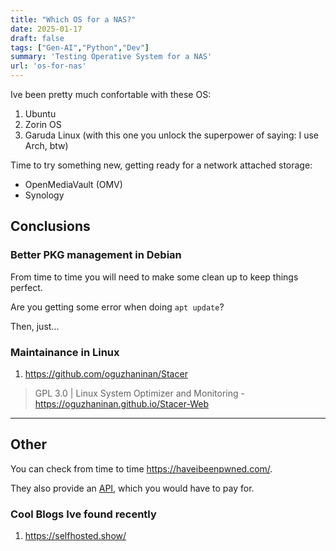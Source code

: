 ```yaml
---
title: "Which OS for a NAS?"
date: 2025-01-17
draft: false
tags: ["Gen-AI","Python","Dev"]
summary: 'Testing Operative System for a NAS'
url: 'os-for-nas'
---
```


Ive been pretty much confortable with these OS:

1. Ubuntu
2. Zorin OS
3. Garuda Linux (with this one you unlock the superpower of saying: I use Arch, btw)


Time to try something new, getting ready for a network attached storage:

* OpenMediaVault (OMV)
* Synology


## Conclusions

### Better PKG management in Debian

From time to time you will need to make some clean up to keep things perfect.

Are you getting some error when doing `apt update`?

Then, just...

### Maintainance in Linux

1. https://github.com/oguzhaninan/Stacer

> GPL 3.0 |  Linux System Optimizer and Monitoring - https://oguzhaninan.github.io/Stacer-Web 


---

## Other 

You can check from time to time https://haveibeenpwned.com/.

They also provide an [API](https://haveibeenpwned.com/API/Key), which you would have to pay for.

### Cool Blogs Ive found recently

1. https://selfhosted.show/

